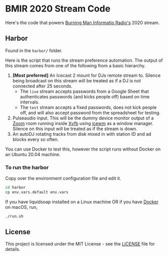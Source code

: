 # BMIR 2020 Stream Code

Here's the code that powers [Burning Man Informatio Radio's](https://bmir.org)
2020 stream.

## Harbor

Found in the `harbor/` folder.

Here is the script that runs the stream preference automation. The output of this
stream comes from one of the following from a basic hierarchy.

1. **[Most preferred]** An Icecast 2 mount for DJs remote stream to. Silence
   being broadcast on this stream will be treated as if a DJ is not connected
   after 25 seconds.
    * The `live` stream accepts passwords from a Google Sheet that authenticates
      passwords (and kicks people off) based on time intervals.
    * The `test` stream accepts a fixed passwords, does not kick people off, and
      will also accept password from the spreadsheet for testing.
2. Pulseaudio input. This will be the dummy device monitor output of a
   [Zoom](https://zoom.us/) room running inside
   [Xvfb](https://www.x.org/releases/X11R7.6/doc/man/man1/Xvfb.1.xhtml)
   using [icewm](https://ice-wm.org/) as a window manager. Silence on this input
   will be treated as if the stream is down.
3. An autoDJ rotating tracks from disk mixed in with station ID and ad blocks
   every so often.

You can use Docker to test this, however the script runs without Docker on an
Ubuntu 20.04 machine.

### To run the harbor

Copy over the environment configuration file and edit it.

```bash
cd harbor
cp env.vars.default env.vars
```

If you have liquidsoap installed on a Linux machine OR if you have
[Docker](https://www.docker.com/) on macOS, run,

```bash
./run.sh
```

## License

This project is licensed under the MIT License - see the [LICENSE](LICENSE) file
for details.
